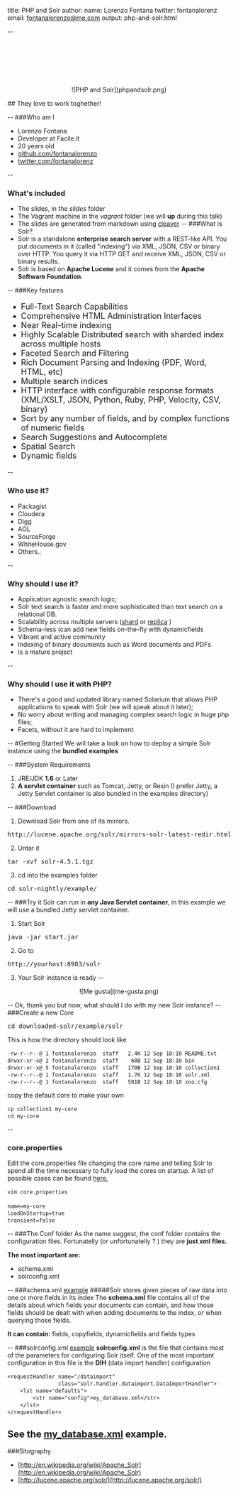 title: PHP and Solr
author:
  name: Lorenzo Fontana
  twitter: fontanalorenz
  email: fontanalorenzo@me.com
output: php-and-solr.html

--
<p align="center" style="padding-top:100px">![PHP and Solr](phpandsolr.png)</p>
## They love to work toghether!

--
###Who am I
- Lorenzo Fontana
- Developer at Facile.it
- 20 years old
- [github.com/fontanalorenzo](http://github.com/fontanalorenzo)
- [twitter.com/fontanalorenz](http://twitter.com/fontanalorenz)

--
### What's included
- The slides, in the *slides* folder
- The Vagrant machine in the *vagrant* folder (we will **up** during this talk)
- The slides are generated from markdown using [cleaver](https://github.com/jdan/cleaver)
--
###What is Solr?
- Solr is a standalone **enterprise search server** with a REST-like API. You put documents in it (called "indexing") via XML, JSON, CSV or binary over HTTP. You query it via HTTP GET and receive XML, JSON, CSV or binary results.
- Solr is based on **Apache Lucene** and it comes from the **Apache Software Foundation**.

--
###Key features
<ul style="font-size: 18px">
    <li>Full-Text Search Capabilities</li>
    <li>Comprehensive HTML Administration Interfaces</li>
    <li>Near Real-time indexing</li>
    <li>Highly Scalable Distributed search with sharded index across multiple hosts</li>
    <li>Faceted Search and Filtering</li>
    <li>Rich Document Parsing and Indexing (PDF, Word, HTML, etc)</li>
    <li>Multiple search indices</li>
    <li>HTTP interface with configurable response formats (XML/XSLT, JSON, Python, Ruby, PHP, Velocity, CSV, binary)</li>
    <li>Sort by any number of fields, and by complex functions of numeric fields</li>
    <li>Search Suggestions and Autocomplete</li>
    <li>Spatial Search</li>
    <li>Dynamic fields</li>
</ul>
--

### Who use it?

- Packagist
- Cloudera
- Digg
- AOL
- SourceForge
- WhiteHouse.gov
- Others..

--
### Why should I use it?
- Application agnostic search logic;
- Solr text search is faster and more sophisticated than text search on a relational DB.
- Scalability across multiple servers ([shard](https://cwiki.apache.org/confluence/display/solr/Distributed+Search+with+Index+Sharding) or [replica](https://cwiki.apache.org/confluence/display/solr/Index+Replication) )
- Schema-less (can add new fields on-the-fly with dynamicfields
- Vibrant and active community
- Indexing of binary documents such as Word documents and PDFs
- Is a mature project

--

### Why should I use it with PHP?
- There's a good and updated library named Solarium that allows PHP applications to speak with Solr (we will speak about it later);
- No worry about writing and managing complex search logic in huge php files;
- Facets, without it are hard to implement

--
#Getting Started
We will take a look on how to deploy a simple Solr instance using the **bundled examples**

--
###System Requirements
1. JRE/JDK **1.6** or Later
2. **A servlet container** such as Tomcat, Jetty, or Resin (I prefer Jetty,
a Jetty Servlet container is also bundled in the examples directory)


--
###Download
1. Download Solr from one of its mirrors.
<pre>http://lucene.apache.org/solr/mirrors-solr-latest-redir.html</pre>
2. Untar it
<pre>tar -xvf solr-4.5.1.tgz</pre>
3. cd into the examples folder
<pre>cd solr-nightly/example/</pre>

--
###Try it
Solr can run in **any Java Servlet container**, in this example we will
use a bundled Jetty servlet container.
1. Start Solr
<pre>java -jar start.jar</pre>
2. Go to
<pre>http://yourhost:8983/solr</pre>
3. Your Solr instance is ready
--
<p align="center">
![Me gusta](me-gusta.png)
</p>
--
Ok, thank you but now, what should I do with my new Solr instance?
--
###Create a new Core
<pre>cd downloaded-solr/example/solr</pre>
This is how the directory should look like

    -rw-r--r--@ 1 fontanalorenzo  staff   2.4K 12 Sep 18:10 README.txt
    drwxr-xr-x@ 2 fontanalorenzo  staff    68B 12 Sep 18:10 bin
    drwxr-xr-x@ 5 fontanalorenzo  staff   170B 12 Sep 18:10 collection1
    -rw-r--r--@ 1 fontanalorenzo  staff   1.7K 12 Sep 18:10 solr.xml
    -rw-r--r--@ 1 fontanalorenzo  staff   501B 12 Sep 18:10 zoo.cfg

copy the default core to make your own

    cp collection1 my-core
    cd my-core
--
### core.properties
Edit the core.properties file changing the core name and telling
Solr to spend all the time necessary to fully load the cores on startup.
A list of possible cases can be found [here.](http://wiki.apache.org/solr/LotsOfCores)

    vim core.properties

    name=my-core
    loadOnStartup=true
    transient=false

--
###The Conf folder
As the name suggest, the conf folder contains the configuration files.
Fortunatelly (or unfortunatelly ? ) they are **just xml files.**

**The most important are:**
- schema.xml
- solrconfig.xml

--
###schema.xml [example](files/schema.xml)
#####Solr stores given pieces of raw data into one or more fields in its index
The **schema.xml** file contains all of the details about which fields your documents can contain,
and how those fields should be dealt with when adding documents to the index, or when querying those fields.

**It can contain:** fields, copyfields, dynamicfields and fields types


--
###solrconfig.xml [example](files/solrconfig.xml)
**solrconfig.xml** is the file that contains most of the parameters for configuring Solr itself.
One of the most important configuration in this file is the **DIH** (data import handler)  configuration

    <requestHandler name="/dataimport"
                    class="solr.handler.dataimport.DataImportHandler">
        <lst name="defaults">
            <str name="config">my_database.xml</str>
        </lst>
    </requestHandler>

See the [my_database.xml](files/my_database.xml) example.
--
###Sitography
- [http://en.wikipedia.org/wiki/Apache_Solr](http://en.wikipedia.org/wiki/Apache_Solr)
- [http://lucene.apache.org/solr/](http://lucene.apache.org/solr/)